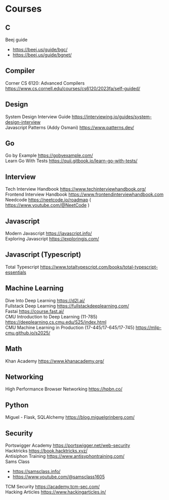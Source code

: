 # Courses

## C
Beej guide 
- https://beej.us/guide/bgc/ 
- https://beej.us/guide/bgnet/

## Compiler
Corner CS 6120: Advanced Compilers https://www.cs.cornell.edu/courses/cs6120/2023fa/self-guided/    

## Design
System Design Interview Guide https://interviewing.io/guides/system-design-interview  
Javascript Patterns (Addy Osmani) https://www.patterns.dev/  

## Go  
Go by Example https://gobyexample.com/  
Learn Go With Tests https://quii.gitbook.io/learn-go-with-tests/  

## Interview
Tech Interview Handbook https://www.techinterviewhandbook.org/    
Frontend Interview Handbook https://www.frontendinterviewhandbook.com    
Needcode https://neetcode.io/roadmap ( https://www.youtube.com/@NeetCode )    

## Javascript
Modern Javascript https://javascript.info/  
Exploring Javascript https://exploringjs.com/  

## Javascript (Typescript)
Total Typescript https://www.totaltypescript.com/books/total-typescript-essentials    

## Machine Learning
Dive Into Deep Learning https://d2l.ai/  
Fullstack Deep Learning https://fullstackdeeplearning.com/  
Fastai https://course.fast.ai/  
CMU Introduction to Deep Learning (11-785) https://deeplearning.cs.cmu.edu/S25/index.html    
CMU Machine Learning in Production (17-445/17-645/17-745) https://mlip-cmu.github.io/s2025/    

## Math
Khan Academy https://www.khanacademy.org/

## Networking
High Performance Browser Networking https://hpbn.co/

## Python
Miguel - Flask, SQLAlchemy https://blog.miguelgrinberg.com/

## Security
Portswigger Academy https://portswigger.net/web-security  
Hacktricks https://book.hacktricks.xyz/  
Antisiphon Training https://www.antisyphontraining.com/  
Sams Class    
- https://samsclass.info/    
- https://www.youtube.com/@samsclass1605

TCM Security https://academy.tcm-sec.com/  
Hacking Articles https://www.hackingarticles.in/

